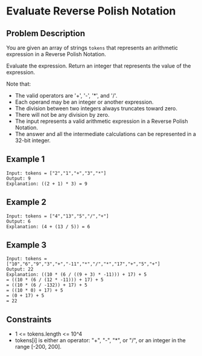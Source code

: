 # Evaluate Reverse Polish Notation

## Problem Description

You are given an array of strings `tokens` that represents an arithmetic expression in a Reverse Polish Notation.

Evaluate the expression. Return an integer that represents the value of the expression.

Note that:

- The valid operators are '+', '-', '*', and '/'.
- Each operand may be an integer or another expression.
- The division between two integers always truncates toward zero.
- There will not be any division by zero.
- The input represents a valid arithmetic expression in a Reverse Polish Notation.
- The answer and all the intermediate calculations can be represented in a 32-bit integer.

## Example 1

```
Input: tokens = ["2","1","+","3","*"]
Output: 9
Explanation: ((2 + 1) * 3) = 9
```

## Example 2

```
Input: tokens = ["4","13","5","/","+"]
Output: 6
Explanation: (4 + (13 / 5)) = 6
```

## Example 3

```
Input: tokens = ["10","6","9","3","+","-11","*","/","*","17","+","5","+"]
Output: 22
Explanation: ((10 * (6 / ((9 + 3) * -11))) + 17) + 5
= ((10 * (6 / (12 * -11))) + 17) + 5
= ((10 * (6 / -132)) + 17) + 5
= ((10 * 0) + 17) + 5
= (0 + 17) + 5
= 22
```

## Constraints

- 1 <= tokens.length <= 10^4
- tokens[i] is either an operator: "+", "-", "*", or "/", or an integer in the range [-200, 200].
